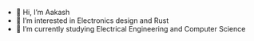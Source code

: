 - 👋 Hi, I’m Aakash
- 👀 I’m interested in Electronics design and Rust
- 🌱 I’m currently studying Electrical Engineering and Computer Science


<!---
MubtasimMasud/MubtasimMasud is a ✨ special ✨ repository because its `README.md` (this file) appears on your GitHub profile.
You can click the Preview link to take a look at your changes.
--->
